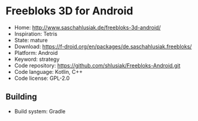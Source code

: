 # Freebloks 3D for Android

- Home: http://www.saschahlusiak.de/freebloks-3d-android/
- Inspiration: Tetris
- State: mature
- Download: https://f-droid.org/en/packages/de.saschahlusiak.freebloks/
- Platform: Android
- Keyword: strategy
- Code repository: https://github.com/shlusiak/Freebloks-Android.git
- Code language: Kotlin, C++
- Code license: GPL-2.0

## Building

- Build system: Gradle

